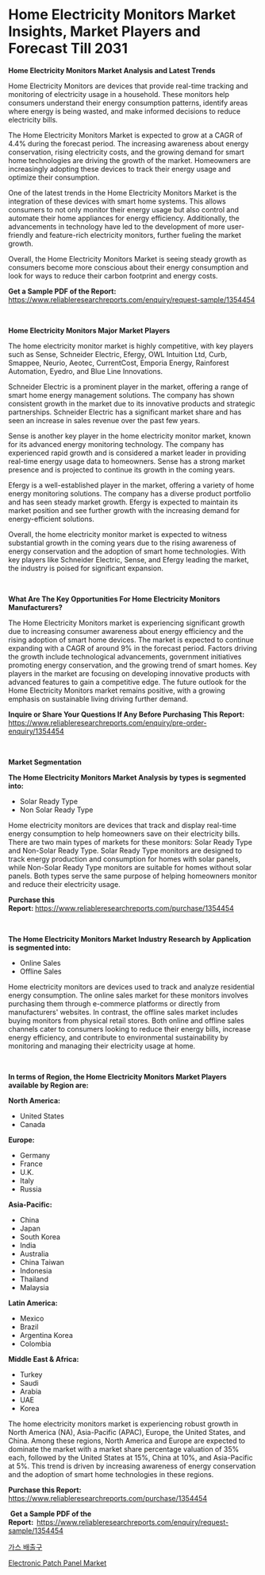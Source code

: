 <p><h1>Home Electricity Monitors Market Insights, Market Players and Forecast Till 2031</h1></p><p><strong>Home Electricity Monitors Market Analysis and Latest Trends</strong></p>
<p><p>Home Electricity Monitors are devices that provide real-time tracking and monitoring of electricity usage in a household. These monitors help consumers understand their energy consumption patterns, identify areas where energy is being wasted, and make informed decisions to reduce electricity bills.</p><p>The Home Electricity Monitors Market is expected to grow at a CAGR of 4.4% during the forecast period. The increasing awareness about energy conservation, rising electricity costs, and the growing demand for smart home technologies are driving the growth of the market. Homeowners are increasingly adopting these devices to track their energy usage and optimize their consumption.</p><p>One of the latest trends in the Home Electricity Monitors Market is the integration of these devices with smart home systems. This allows consumers to not only monitor their energy usage but also control and automate their home appliances for energy efficiency. Additionally, the advancements in technology have led to the development of more user-friendly and feature-rich electricity monitors, further fueling the market growth.</p><p>Overall, the Home Electricity Monitors Market is seeing steady growth as consumers become more conscious about their energy consumption and look for ways to reduce their carbon footprint and energy costs.</p></p>
<p><strong>Get a Sample PDF of the Report:&nbsp;</strong> <a href="https://www.reliableresearchreports.com/enquiry/request-sample/1354454">https://www.reliableresearchreports.com/enquiry/request-sample/1354454</a></p>
<p>&nbsp;</p>
<p><strong>Home Electricity Monitors Major Market Players</strong></p>
<p><p>The home electricity monitor market is highly competitive, with key players such as Sense, Schneider Electric, Efergy, OWL Intuition Ltd, Curb, Smappee, Neurio, Aeotec, CurrentCost, Emporia Energy, Rainforest Automation, Eyedro, and Blue Line Innovations.</p><p>Schneider Electric is a prominent player in the market, offering a range of smart home energy management solutions. The company has shown consistent growth in the market due to its innovative products and strategic partnerships. Schneider Electric has a significant market share and has seen an increase in sales revenue over the past few years.</p><p>Sense is another key player in the home electricity monitor market, known for its advanced energy monitoring technology. The company has experienced rapid growth and is considered a market leader in providing real-time energy usage data to homeowners. Sense has a strong market presence and is projected to continue its growth in the coming years.</p><p>Efergy is a well-established player in the market, offering a variety of home energy monitoring solutions. The company has a diverse product portfolio and has seen steady market growth. Efergy is expected to maintain its market position and see further growth with the increasing demand for energy-efficient solutions.</p><p>Overall, the home electricity monitor market is expected to witness substantial growth in the coming years due to the rising awareness of energy conservation and the adoption of smart home technologies. With key players like Schneider Electric, Sense, and Efergy leading the market, the industry is poised for significant expansion.</p></p>
<p>&nbsp;</p>
<p><strong>What Are The Key Opportunities For Home Electricity Monitors Manufacturers?</strong></p>
<p><p>The Home Electricity Monitors market is experiencing significant growth due to increasing consumer awareness about energy efficiency and the rising adoption of smart home devices. The market is expected to continue expanding with a CAGR of around 9% in the forecast period. Factors driving the growth include technological advancements, government initiatives promoting energy conservation, and the growing trend of smart homes. Key players in the market are focusing on developing innovative products with advanced features to gain a competitive edge. The future outlook for the Home Electricity Monitors market remains positive, with a growing emphasis on sustainable living driving further demand.</p></p>
<p><strong>Inquire or Share Your Questions If Any Before Purchasing This Report:</strong> <a href="https://www.reliableresearchreports.com/enquiry/pre-order-enquiry/1354454">https://www.reliableresearchreports.com/enquiry/pre-order-enquiry/1354454</a></p>
<p>&nbsp;</p>
<p><strong>Market Segmentation</strong></p>
<p><strong>The Home Electricity Monitors Market Analysis by types is segmented into:</strong></p>
<p><ul><li>Solar Ready Type</li><li>Non Solar Ready Type</li></ul></p>
<p><p>Home electricity monitors are devices that track and display real-time energy consumption to help homeowners save on their electricity bills. There are two main types of markets for these monitors: Solar Ready Type and Non-Solar Ready Type. Solar Ready Type monitors are designed to track energy production and consumption for homes with solar panels, while Non-Solar Ready Type monitors are suitable for homes without solar panels. Both types serve the same purpose of helping homeowners monitor and reduce their electricity usage.</p></p>
<p><strong>Purchase this Report:&nbsp;</strong><a href="https://www.reliableresearchreports.com/purchase/1354454">https://www.reliableresearchreports.com/purchase/1354454</a></p>
<p>&nbsp;</p>
<p><strong>The Home Electricity Monitors Market Industry Research by Application is segmented into:</strong></p>
<p><ul><li>Online Sales</li><li>Offline Sales</li></ul></p>
<p><p>Home electricity monitors are devices used to track and analyze residential energy consumption. The online sales market for these monitors involves purchasing them through e-commerce platforms or directly from manufacturers' websites. In contrast, the offline sales market includes buying monitors from physical retail stores. Both online and offline sales channels cater to consumers looking to reduce their energy bills, increase energy efficiency, and contribute to environmental sustainability by monitoring and managing their electricity usage at home.</p></p>
<p>&nbsp;</p>
<p><strong>In terms of Region, the Home Electricity Monitors Market Players available by Region are:</strong></p>
<p>
    <p> <strong> North America: </strong>
        <ul>
            <li>United States</li>
            <li>Canada</li>
        </ul>
        </p> 
    <p> <strong> Europe: </strong>
        <ul>
            <li>Germany</li>
            <li>France</li>
            <li>U.K.</li>
            <li>Italy</li>
            <li>Russia</li>
        </ul>
        </p> 
    <p> <strong> Asia-Pacific: </strong>
        <ul>
            <li>China</li>
            <li>Japan</li>
            <li>South Korea</li>
            <li>India</li>
            <li>Australia</li>
            <li>China Taiwan</li>
            <li>Indonesia</li>
            <li>Thailand</li>
            <li>Malaysia</li>
        </ul>
        </p> 
    <p> <strong> Latin America: </strong>
        <ul>
            <li>Mexico</li>
            <li>Brazil</li>
            <li>Argentina Korea</li>
            <li>Colombia</li>
        </ul>
        </p> 
    <p> <strong> Middle East & Africa: </strong>
        <ul>
            <li>Turkey</li>
            <li>Saudi</li>
            <li>Arabia</li>
            <li>UAE</li>
            <li>Korea</li>
        </ul>
    </p>
    </p>
<p><p>The home electricity monitors market is experiencing robust growth in North America (NA), Asia-Pacific (APAC), Europe, the United States, and China. Among these regions, North America and Europe are expected to dominate the market with a market share percentage valuation of 35% each, followed by the United States at 15%, China at 10%, and Asia-Pacific at 5%. This trend is driven by increasing awareness of energy conservation and the adoption of smart home technologies in these regions.</p></p>
<p><strong>Purchase this Report: </strong><a href="https://www.reliableresearchreports.com/purchase/1354454">https://www.reliableresearchreports.com/purchase/1354454</a></p>
<p>&nbsp;<strong>Get a Sample PDF of the Report:&nbsp;&nbsp;</strong><a href="https://www.reliableresearchreports.com/enquiry/request-sample/1354454">https://www.reliableresearchreports.com/enquiry/request-sample/1354454</a></p>
<p><strong></strong></p>
<p><p><a href="https://github.com/xvz497517413/Market-Research-Report-List-1/blob/main/677457915409.md">가스 배출구</a></p><p><a href="https://github.com/BryceTownsendr/Market-Research-Report-List-4/blob/main/electronic-patch-panel-market.md">Electronic Patch Panel Market</a></p></p>